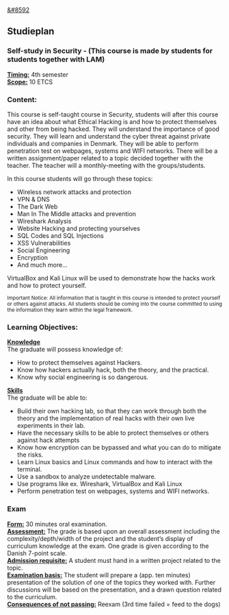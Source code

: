 [&#8592](../index.md)

## Studieplan

### Self-study in Security - (This course is made by students for students together with LAM)
<strong style="text-decoration: underline;">Timing:</strong> 4th semester <br>
<strong style="text-decoration: underline;">Scope:</strong> 10 ETCS <br>

### Content:
This course is self-taught course in Security, students will after this course have an idea about what Ethical Hacking
is and how to protect themselves and other from being hacked. They will understand the importance of good security.
They will learn and understand the cyber threat against private individuals and companies in Denmark.
They will be able to perform penetration test on webpages, systems and WIFI networks.
There will be a written assignment/paper related to a topic decided together with the teacher.
The teacher will a monthly-meeting with the groups/students.

In this course students will go through these topics:

- Wireless network attacks and protection
- VPN & DNS
- The Dark Web
- Man In The Middle attacks and prevention
- Wireshark Analysis
- Website Hacking and protecting yourselves
- SQL Codes and SQL Injections
- XSS Vulnerabilities
- Social Engineering
- Encryption
- And much more...

VirtualBox and Kali Linux will be used to demonstrate how the hacks work and how to protect yourself.

<small>Important Notice: All information that is taught in this course is intended to protect yourself or others against attacks.
All students should be coming into the course committed to using the information they learn within the legal framework.</small>

### Learning Objectives:
<strong style="text-decoration: underline;">Knowledge</strong><br>
The graduate will possess knowledge of:
- How to protect themselves against Hackers.
- Know how hackers actually hack, both the theory, and the practical.
- Know why social engineering is so dangerous. 

<strong style="text-decoration: underline;">Skills</strong><br> 
The graduate will be able to:
- Build their own hacking lab, so that they can work through both the theory and the implementation of real hacks with their
own live experiments in their lab.
- Have the necessary skills to be able to protect themselves or others against hack attempts
- Know how encryption can be bypassed and what you can do to mitigate the risks.
- Learn Linux basics and Linux commands and how to interact with the terminal.
- Use a sandbox to analyze undetectable malware.
- Use programs like ex. Wireshark, VirtualBox and Kali Linux
- Perform penetration test on webpages, systems and WIFI networks.

### Exam
<strong style="text-decoration: underline;">Form:</strong> 30 minutes oral examination.<br>
<strong style="text-decoration: underline;">Assessment:</strong> The grade is based upon an overall assessment including the complexity/depth/width of the project and
the student’s display of curriculum knowledge at the exam. One grade is given according to the Danish 7-point scale.<br>
<strong style="text-decoration: underline;">Admission requisite:</strong> A student must hand in a written project related to the topic.<br>
<strong style="text-decoration: underline;">Examination basis:</strong> The student will prepare a (app. ten minutes) presentation of the solution of one of the
topics they worked with. Further discussions will be based on the presentation, and a drawn question related to the curriculum.<br>
<strong style="text-decoration: underline;">Consequences of not passing:</strong> Reexam (3rd time failed = feed to the dogs)